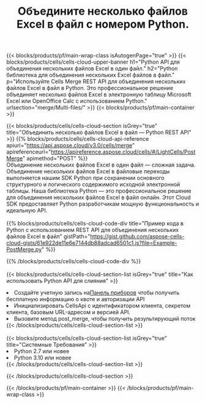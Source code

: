 ﻿---
title:  Объедините несколько файлов Excel в файл с номером Python.
description:  Облачные API и SDK для объединения нескольких файлов Excel с Python
url: /ru/python/merge/multi-files/
---
{{< blocks/products/pf/main-wrap-class isAutogenPage="true" >}}
{{< blocks/products/cells/cells-cloud-upper-banner h1="Python API для объединения нескольких файлов Excel в один файл." h2="Python библиотека для объединения нескольких Excel файлов в файл." p="Используйте Cells Merge REST API для объединения нескольких файлов Excel в файл в Python. Это профессиональное решение объединяет несколько файлов Excel в электронную таблицу Microsoft Excel или OpenOffice Calc с использованием Python." urlsection="merge/Multi-files/" >}}
{{< blocks/products/pf/main-container >}}

{{< blocks/products/cells/cells-cloud-section isGrey="true" title="Объединить несколько файлов Excel в файл — Python REST API" >}}
{{% blocks/products/cells/cells-cloud-api-reference apiurl="https://api.aspose.cloud/v3.0/cells/merge" apireferenceurl="https://apireference.aspose.cloud/cells/#/LightCells/PostMerge" apimethod="POST" %}}
<br/>
Объединение нескольких файлов Excel в один файл — сложная задача. Объединение нескольких файлов Excel в файловые переходы выполняется нашим SDK Python при сохранении основного структурного и логического содержимого исходной электронной таблицы. Наша библиотека Python — это профессиональное решение для объединения нескольких файлов Excel в файл онлайн. Этот Cloud SDK предоставляет Python разработчикам мощную функциональность и идеальную API.
<br/>
<br/>
{{% blocks/products/cells/cells-cloud-code-div title="Пример кода в Python с использованием REST API для объединения нескольких файлов Excel в файл" gistPath="https://gist.github.com/aspose-cells-cloud-gists/61e922de11e6e7144db88adcad6501c1.js?file=Example-PostMerge.py" %}}
  
{{% /blocks/products/cells/cells-cloud-code-div %}}
<br/>
<br/>
{{< blocks/products/cells/cells-cloud-section-list isGrey="true" title="Как использовать Python API для слияния" >}}
<li> Создайте учетную запись на<a href="https://dashboard.aspose.cloud/">Панель приборов</a> чтобы получить бесплатную информацию о квоте и авторизации API</li>
<li>Инициализировать CellsApi с идентификатором клиента, секретом клиента, базовым URL-адресом и версией API.</li>
<li>Вызовите метод post_merge, чтобы получить результирующий поток</li>
{{< /blocks/products/cells/cells-cloud-section-list >}}
<br/>
<br/>
{{< blocks/products/cells/cells-cloud-section-list isGrey="true" title="Системные Требования" >}}
<li>Python 2.7 или новее</li>
<li>Python 3.10 или новее</li>
{{< /blocks/products/cells/cells-cloud-section-list >}}

{{< /blocks/products/cells/cells-cloud-section >}}

{{< /blocks/products/pf/main-container >}}
{{< /blocks/products/pf/main-wrap-class >}}
